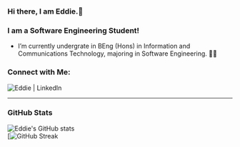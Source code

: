 ### Hi there, I am Eddie.👋 
### I am a Software Engineering Student!
- I’m currently undergrate in BEng (Hons) in Information and Communications Technology, majoring in Software Engineering. 🧑‍🎓
### Connect with Me:
[<img align="left" alt="Eddie | LinkedIn" src="https://img.shields.io/badge/LinkedIn-0077B5?style=for-the-badge&logo=linkedin&logoColor=white"/>](https://www.linkedin.com/in/eddie-tan-de-jun/)
</br>
<!--
**EddieTanDJ/EddieTanDJ** is a ✨ _special_ ✨ repository because its `README.md` (this file) appears on your GitHub profile.

Here are some ideas to get you started:

- 🔭 I’m currently working on ...
- 🌱 I’m currently learning ...
- 👯 I’m looking to collaborate on ...
- 🤔 I’m looking for help with ...
- 💬 Ask me about ...
- 📫 How to reach me: ...
- 😄 Pronouns: ...
- ⚡ Fun fact: ...
-->
---
### GitHub Stats
![Eddie's GitHub stats](https://github-readme-stats.vercel.app/api?username=EddieTanDJ&count_private=true&theme=dark&hide=stars,issues)
<br/>
[![GitHub Streak](https://github-readme-streak-stats.herokuapp.com/?user=EddieTanDJ&theme=dark)

